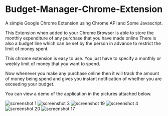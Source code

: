 # Budget-Manager-Chrome-Extension
A simple Google Chrome Extension using Chrome API and Some Javascript.

This Extension when added to your Chrome Browser is able to store the monthly expenditure of any purchase that you have made online
There is also a budget line which can be set by the person in advance to restrict the limit of money spent.

This chrome extension is easy to use. You just have to specify a monthly or weekly limit of money that you want to spend.

Now whenever you make any purchase online then it will track the amount of money being spend and gives you instant notification
of whether you are exceeding your budget. 

You can view a demo of the application in the pictures attached below.

![screenshot 1](https://user-images.githubusercontent.com/42283586/53358762-307dce80-3957-11e9-830c-96e39c8b4341.png)
![screenshot 3](https://user-images.githubusercontent.com/42283586/53358779-396ea000-3957-11e9-864d-4273d0a09bf8.png)
![screenshot 19](https://user-images.githubusercontent.com/42283586/53358793-412e4480-3957-11e9-911c-35a068782d37.png)
![screenshot 4](https://user-images.githubusercontent.com/42283586/53358816-50ad8d80-3957-11e9-8b3a-5f1881c8bccc.png)
![screenshot 20](https://user-images.githubusercontent.com/42283586/53358850-68851180-3957-11e9-9e45-9b495a20c20a.png)
![screenshot 17](https://user-images.githubusercontent.com/42283586/53358856-6f138900-3957-11e9-8727-6a350c14ef49.png)

